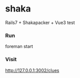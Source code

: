 # shaka
Rails7 + Shakapacker + Vue3 test

### Run
foreman start

### Visit
http://127.0.0.1:3002/clues
